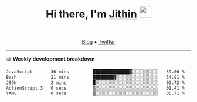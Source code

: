 <h1 align="center">Hi there, I'm <a href="https://jithset.github.io/" target="_blank">Jithin</a> <img
src="https://github.com/blackcater/blackcater/raw/main/images/Hi.gif" height="32" /></h1>

<br />

<p align="center">
  <a href="https://jithset.github.io">Blog</a> •
  <a href="https://twitter.com/jithset">Twitter</a>
</p>

---

📊 **Weekly development breakdown**

<!--START_SECTION:waka-->

```txt
JavaScript       36 mins         ██████████████▓░░░░░░░░░░   59.06 %
Bash             21 mins         ████████▓░░░░░░░░░░░░░░░░   34.91 %
JSON             2 mins          █░░░░░░░░░░░░░░░░░░░░░░░░   03.72 %
ActionScript 3   0 secs          ▒░░░░░░░░░░░░░░░░░░░░░░░░   01.41 %
YAML             0 secs          ▒░░░░░░░░░░░░░░░░░░░░░░░░   00.71 %
```

<!--END_SECTION:waka-->

